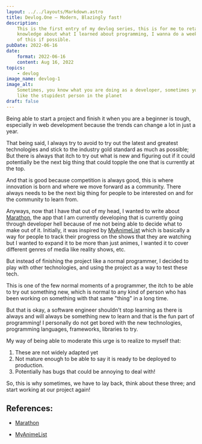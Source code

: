 ```yaml
---
layout: ../../layouts/Markdown.astro
title: Devlog.One — Modern, Blazingly fast!
description:
    This is the first entry of my devlog series, this is for me to retain my
    knowledge about what I learned about programming, I wanna do a weekly series
    of this if possible.
pubDate: 2022-06-16
date:
    format: 2022-06-16
    content: Aug 16, 2022
topics:
    - devlog
image_name: devlog-1
image_alt:
    Sometimes, you know what you are doing as a developer, sometimes you feel
    like the stupidest person in the planet
draft: false
---
```


Being able to start a project and finish it when you are a beginner is tough,
especially in web development because the trends can change a lot in just a
year.

That being said, I always try to avoid to try out the latest and greatest
technologies and stick to the industry gold standard as much as possible; But
there is always that itch to try out what is new and figuring out if it could
potentially be the next big thing that could topple the one that is currently at
the top.

And that is good because competition is always good, this is where innovation is
born and where we move forward as a community. There always needs to be the next
big thing for people to be interested on and for the community to learn from.

Anyways, now that I have that out of my head, I wanted to write about
[Marathon], the app that I am currently developing that is currently going
through developer hell because of me not being able to decide what to make out
of it. Initially, it was inspired by [MyAnimeList] which is basically a way for
people to track their progress on the shows that they are watching but I wanted
to expand it to be more than just animes, I wanted it to cover different genres
of media like reality shows, etc.

But instead of finishing the project like a normal programmer, I decided to
play with other technologies, and using the project as a way to test these
tech.

This is one of the few normal moments of a programmer, the itch to be able to
try out something new, which is normal to any kind of person who has been working
on something with that same "thing" in a long time.

But that is okay, a software engineer shouldn't stop learning as there is always and will always be something new to learn and that is the fun part of programming! I personally do not get bored with the new technologies, programming languages, frameworks, libraries to try.

My way of being able to moderate this urge is to realize to myself that:

1. These are not widely adapted yet
2. Not mature enough to be able to say it is ready to be deployed to production.
3. Potentially has bugs that could be annoying to deal with!

So, this is why sometimes, we have to lay back, think about these three; and start working at our project again!

## References:

-   [Marathon]

-   [MyAnimeList]

[marathon]: https://marathon-preview.vercel.app
[myanimelist]: https://myanimelist.net/
